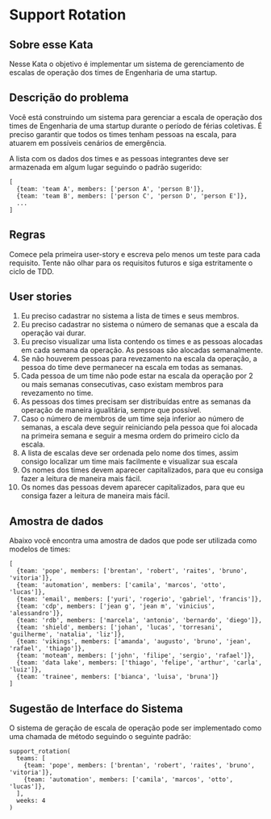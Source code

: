 # Support Rotation

## Sobre esse Kata

Nesse Kata o objetivo é implementar um sistema de gerenciamento de escalas de operação dos times de Engenharia de uma startup.

## Descrição do problema

Você está construindo um sistema para gerenciar a escala de operação dos times de Engenharia de uma startup durante o período de férias coletivas. É preciso garantir que todos os times tenham pessoas na escala, para atuarem em possíveis cenários de emergência.

A lista com os dados dos times e as pessoas integrantes deve ser armazenada em algum lugar seguindo o padrão sugerido:

```
[
  {team: 'team A', members: ['person A', 'person B']},
  {team: 'team B', members: ['person C', 'person D', 'person E']},
  ...
]
```

## Regras

Comece pela primeira user-story e escreva pelo menos um teste para cada requisito. Tente não olhar para os requisitos futuros e siga estritamente o ciclo de TDD.

## User stories

1. Eu preciso cadastrar no sistema a lista de times e seus membros.
1. Eu preciso cadastrar no sistema o número de semanas que a escala da operação vai durar.
2. Eu preciso visualizar uma lista contendo os times e as pessoas alocadas em cada semana da operação. As pessoas são alocadas semanalmente.
3. Se não houverem pessoas para revezamento na escala da operação, a pessoa do time deve permanecer na escala em todas as semanas.
4. Cada pessoa de um time não pode estar na escala da operação por 2 ou mais semanas consecutivas, caso existam membros para revezamento no time.
5. As pessoas dos times precisam ser distribuídas entre as semanas da operação de maneira igualitária, sempre que possível.
6. Caso o número de membros de um time seja inferior ao número de semanas, a escala deve seguir reiniciando pela pessoa que foi alocada na primeira semana e seguir a mesma ordem do primeiro ciclo da escala.
7. A lista de escalas deve ser ordenada pelo nome dos times, assim consigo localizar um time mais facilmente e visualizar sua escala
8. Os nomes dos times devem aparecer capitalizados, para que eu consiga fazer a leitura de maneira mais fácil.
9. Os nomes das pessoas devem aparecer capitalizados, para que eu consiga fazer a leitura de maneira mais fácil.

## Amostra de dados

Abaixo você encontra uma amostra de dados que pode ser utilizada como modelos de times:

```
[
  {team: 'pope', members: ['brentan', 'robert', 'raites', 'bruno', 'vitoria']},
  {team: 'automation', members: ['camila', 'marcos', 'otto', 'lucas']},
  {team: 'email', members: ['yuri', 'rogerio', 'gabriel', 'francis']},
  {team: 'cdp', members: ['jean g', 'jean m', 'vinicius', 'alessandro']},
  {team: 'rdb', members: ['marcela', 'antonio', 'bernardo', 'diego']},
  {team: 'shield', members: ['johan', 'lucas', 'torresani', 'guilherme', 'natalia', 'liz']},
  {team: 'vikings', members: ['amanda', 'augusto', 'bruno', 'jean', 'rafael', 'thiago']},
  {team: 'moteam', members: ['john', 'filipe', 'sergio', 'rafael']},
  {team: 'data lake', members: ['thiago', 'felipe', 'arthur', 'carla', 'luiz']},
  {team: 'trainee', members: ['bianca', 'luisa', 'bruna']}
]
```

## Sugestão de Interface do Sistema

O sistema de geração de escala de operação pode ser implementado como uma chamada de método seguindo o seguinte padrão:

```!ruby
support_rotation(
  teams: [
    {team: 'pope', members: ['brentan', 'robert', 'raites', 'bruno', 'vitoria']},
    {team: 'automation', members: ['camila', 'marcos', 'otto', 'lucas']},
  ],
  weeks: 4
)
```